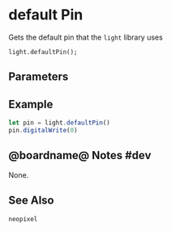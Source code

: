 # default Pin

Gets the default pin that the `light` library uses

```sig
light.defaultPin();
```

## Parameters


## Example

```typescript
let pin = light.defaultPin()
pin.digitalWrite(0)
```

## @boardname@ Notes #dev

None.

## See Also

```package
neopixel
```
